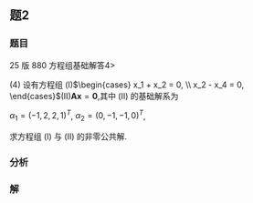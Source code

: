 ## 题2
### 题目
25 版 880 方程组基础解答$4 >$

(4) 设有方程组 (I)$\begin{cases} x_1 + x_2 = 0, \\ x_2 - x_4 = 0, \end{cases}$(II)$\mathbf{{Ax}} = \mathbf{0}$,其中 (II) 的基础解系为

$\alpha_1 = {(-1,2,2,1)}^T$, $\alpha_2 = {(0, - 1, - 1,0)}^T$,

求方程组 (I) 与 (II) 的非零公共解.
### 分析

### 解